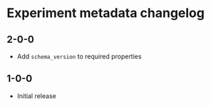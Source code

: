 # Experiment metadata changelog

## 2-0-0

* Add `schema_version` to required properties

## 1-0-0

* Initial release
